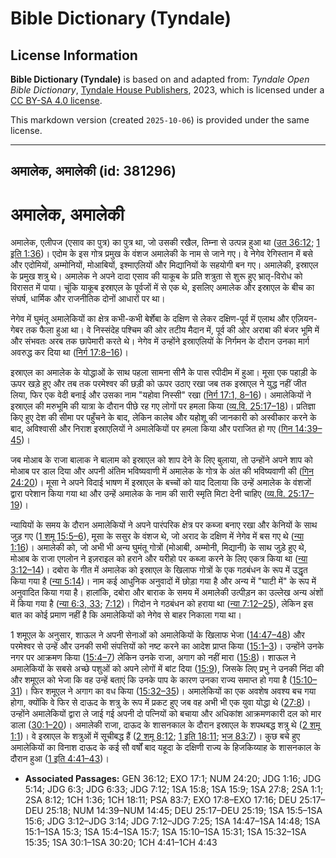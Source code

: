 # Bible Dictionary (Tyndale)

## License Information

**Bible Dictionary (Tyndale)** is based on and adapted from: _Tyndale Open Bible Dictionary_, [Tyndale House Publishers](https://tyndaleopenresources.com/), 2023, which is licensed under a [CC BY-SA 4.0 license](https://creativecommons.org/licenses/by-sa/4.0/legalcode.en).

This markdown version (created `2025-10-06`) is provided under the same license.



--------------------------------

## अमालेक, अमालेकी (id: 381296)

अमालेक, अमालेकी
===============

अमालेक, एलीपज (एसाव का पुत्र) का पुत्र था, जो उसकी रखैल, तिम्ना से उत्पन्न हुआ था ([उत 36:12](https://ref.ly/Gen36:12); [1 इति 1:36](https://ref.ly/1Chr1:36))। एदोम के इस गोत्र प्रमुख के वंशज अमालेकी के नाम से जाने गए। वे नेगेव रेगिस्तान में बसे और एदोमियों, अम्मोनियों, मोआबियों, इश्माएलियों और मिद्यानियों के सहयोगी बन गए। अमालेकी, इस्राएल के प्रमुख शत्रु थे। अमालेक ने अपने दादा एसाव की याकूब के प्रति शत्रुता से शुरू हुए भ्रातृ\-विरोध को विरासत में पाया। चूंकि याकूब इस्राएल के पूर्वजों में से एक थे, इसलिए अमालेक और इस्राएल के बीच का संघर्ष, धार्मिक और राजनीतिक दोनों आधारों पर था।

नेगेव में घुमंतू अमालेकियों का क्षेत्र कभी\-कभी बेर्शेबा के दक्षिण से लेकर दक्षिण\-पूर्व में एलाथ और एज़ियन\-गेबर तक फैला हुआ था। वे निस्संदेह पश्चिम की ओर तटीय मैदान में, पूर्व की ओर अराबा की बंजर भूमि में और संभवतः अरब तक छापेमारी करते थे। नेगेव में उन्होंने इस्राएलियों के निर्गमन के दौरान उनका मार्ग अवरुद्ध कर दिया था ([निर्ग 17:8–16](https://ref.ly/Exod17:8-Exod17:16))।

इस्राएल का अमालेक के योद्धाओं के साथ पहला सामना सीनै के पास रपीदीम में हुआ। मूसा एक पहाड़ी के ऊपर खड़े हुए और तब तक परमेश्वर की छड़ी को ऊपर उठाए रखा जब तक इस्राएल ने युद्ध नहीं जीत लिया, फिर एक वेदी बनाई और उसका नाम "यहोवा निस्सी" रखा ([निर्ग 17:1, 8–16](https://ref.ly/Exod17:1,Exod17:8-Exod17:16))। अमालेकियों ने इस्राएल की मरुभूमि की यात्रा के दौरान पीछे रह गए लोगों पर हमला किया ([व्य.वि. 25:17–18](https://ref.ly/Deut25:17-Deut25:18))। प्रतिज्ञा किए हुए देश की सीमा पर पहुँचने के बाद, लेकिन कालेब और यहोशू की जानकारी को अस्वीकार करने के बाद, अविश्वासी और निराश इस्राएलियों ने अमालेकियों पर हमला किया और पराजित हो गए ([गिन 14:39–45](https://ref.ly/Num14:39-Num14:45))।

जब मोआब के राजा बालाक ने बालाम को इस्राएल को शाप देने के लिए बुलाया, तो उन्होंने अपने शाप को मोआब पर डाल दिया और अपनी अंतिम भविष्यवाणी में अमालेक के गोत्र के अंत की भविष्यवाणी की ([गिन 24:20](https://ref.ly/Num24:20))। मूसा ने अपने विदाई भाषण में इस्राएल के बच्चों को याद दिलाया कि उन्हें अमालेक के वंशजों द्वारा परेशान किया गया था और उन्हें अमालेक के नाम की सारी स्मृति मिटा देनी चाहिए ([व्य.वि. 25:17–19](https://ref.ly/Deut25:17-Deut25:19))।

न्यायियों के समय के दौरान अमालेकियों ने अपने पारंपरिक क्षेत्र पर कब्जा बनाए रखा और केनियों के साथ जुड़ गए ([1 शमू 15:5–6](https://ref.ly/1Sam15:5-1Sam15:6)), मूसा के ससुर के वंशज थे, जो अराद के दक्षिण में नेगेव में बस गए थे ([न्या 1:16](https://ref.ly/Judg1:16))। अमालेकी को, जो अभी भी अन्य घुमंतू गोत्रों (मोआबी, अम्मोनी, मिद्यानी) के साथ जुड़े हुए थे, मोआब के राजा एगलोन ने इज़राइल को हराने और यरीहो पर कब्जा करने के लिए एकत्र किया था ([न्या 3:12–14](https://ref.ly/Judg3:12-Judg3:14))। दबोरा के गीत में अमालेक को इस्राएल के खिलाफ गोत्रों के एक गठबंधन के रूप में उद्धृत किया गया है ([न्या 5:14](https://ref.ly/Judg5:14))। नाम कई आधुनिक अनुवादों में छोड़ा गया है और अन्य में "घाटी में" के रूप में अनुवादित किया गया है। हालांकि, दबोरा और बाराक के समय में अमालेकी उत्पीड़न का उल्लेख अन्य अंशों में किया गया है ([न्या 6:3, 33](https://ref.ly/Judg6:3,Judg6:33); [7:12](https://ref.ly/Judg7:12))। गिदोन ने गठबंधन को हराया था ([न्या 7:12–25](https://ref.ly/Judg7:12-Judg7:25)), लेकिन इस बात का कोई प्रमाण नहीं है कि अमालेकियों को नेगेव से बाहर निकाला गया था।

1 शमूएल के अनुसार, शाऊल ने अपनी सेनाओं को अमालेकियों के खिलाफ भेजा ([14:47–48](https://ref.ly/1Sam14:47-1Sam14:48)) और परमेश्वर से उन्हें और उनकी सभी संपत्तियों को नष्ट करने का आदेश प्राप्त किया ([15:1–3](https://ref.ly/1Sam15:1-1Sam15:3))। उन्होंने उनके नगर पर आक्रमण किया ([15:4–7](https://ref.ly/1Sam15:4-1Sam15:7)) लेकिन उनके राजा, अगाग को नहीं मारा ([15:8](https://ref.ly/1Sam15:8))। शाऊल ने अमालेकियों के सबसे अच्छे पशुओं को अपने लोगों में बांट दिया ([15:9](https://ref.ly/1Sam15:9)), जिसके लिए प्रभु ने उनकी निंदा की और शमूएल को भेजा कि वह उन्हें बताएं कि उनके पाप के कारण उनका राज्य समाप्त हो गया है ([15:10–31](https://ref.ly/1Sam15:10-1Sam15:31))। फिर शमूएल ने अगाग का वध किया ([15:32–35](https://ref.ly/1Sam15:32-1Sam15:35))। अमालेकियों का एक अवशेष अवश्य बच गया होगा, क्योंकि वे फिर से दाऊद के शत्रु के रूप में प्रकट हुए जब वह अभी भी एक युवा योद्धा थे ([27:8](https://ref.ly/1Sam27:8))। उन्होंने अमालेकियों द्वारा ले जाई गई अपनी दो पत्नियों को बचाया और अधिकांश आक्रमणकारी दल को मार डाला ([30:1–20](https://ref.ly/1Sam30:1-1Sam30:20))। अमालेकी राजा, दाऊद के शासनकाल के दौरान इस्राएल के शपथबद्ध शत्रु थे ([2 शमू 1:1](https://ref.ly/2Sam1:1))। वे इस्राएल के शत्रुओं में सूचीबद्ध हैं ([2 शमू 8:12](https://ref.ly/2Sam8:12); [1 इति 18:11](https://ref.ly/1Chr18:11); [भज 83:7](https://ref.ly/Ps83:7))। कुछ बचे हुए अमालेकियों का विनाश दाऊद के कई सौ वर्षों बाद यहूदा के दक्षिणी राज्य के हिजकिय्याह के शासनकाल के दौरान हुआ ([1 इति 4:41–43](https://ref.ly/1Chr4:41-1Chr4:43))।

* **Associated Passages:** GEN 36:12; EXO 17:1; NUM 24:20; JDG 1:16; JDG 5:14; JDG 6:3; JDG 6:33; JDG 7:12; 1SA 15:8; 1SA 15:9; 1SA 27:8; 2SA 1:1; 2SA 8:12; 1CH 1:36; 1CH 18:11; PSA 83:7; EXO 17:8–EXO 17:16; DEU 25:17–DEU 25:18; NUM 14:39–NUM 14:45; DEU 25:17–DEU 25:19; 1SA 15:5–1SA 15:6; JDG 3:12–JDG 3:14; JDG 7:12–JDG 7:25; 1SA 14:47–1SA 14:48; 1SA 15:1–1SA 15:3; 1SA 15:4–1SA 15:7; 1SA 15:10–1SA 15:31; 1SA 15:32–1SA 15:35; 1SA 30:1–1SA 30:20; 1CH 4:41–1CH 4:43

